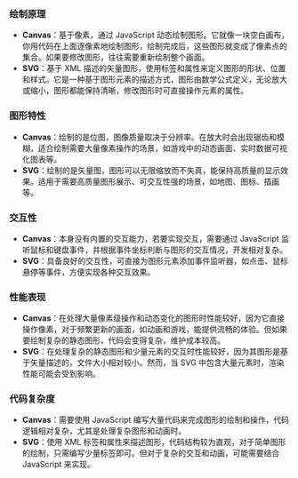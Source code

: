 ### 绘制原理
- **Canvas**：基于像素，通过 JavaScript 动态绘制图形。它就像一块空白画布，你用代码在上面逐像素地绘制图形，绘制完成后，这些图形就变成了像素点的集合。如果要修改图形，往往需要重新绘制整个画面。
- **SVG**：基于 XML 描述的矢量图形，使用标签和属性来定义图形的形状、位置和样式。它是一种基于图形元素的描述方式，图形由数学公式定义，无论放大或缩小，图形都能保持清晰，修改图形时可直接操作元素的属性。

### 图形特性
- **Canvas**：绘制的是位图，图像质量取决于分辨率。在放大时会出现锯齿和模糊，适合绘制需要大量像素操作的场景，如游戏中的动态画面、实时数据可视化图表等。
- **SVG**：绘制的是矢量图，图形可以无限缩放而不失真，能保持高质量的显示效果。适用于需要高质量图形展示、可交互性强的场景，如地图、图标、插画等。

### 交互性
- **Canvas**：本身没有内置的交互能力，若要实现交互，需要通过 JavaScript 监听鼠标和键盘事件，并根据事件坐标判断与图形的交互情况，开发相对复杂。
- **SVG**：具备良好的交互性，可直接为图形元素添加事件监听器，如点击、鼠标悬停等事件，方便实现各种交互效果。

### 性能表现
- **Canvas**：在处理大量像素级操作和动态变化的图形时性能较好，因为它直接操作像素，对于频繁更新的画面，如动画和游戏，能提供流畅的体验。但如果要绘制复杂的静态图形，代码会变得复杂，维护成本较高。
- **SVG**：在处理复杂的静态图形和少量元素的交互时性能较好，因为其图形是基于矢量描述的，文件大小相对较小。然而，当 SVG 中包含大量元素时，渲染性能可能会受到影响。

### 代码复杂度
- **Canvas**：需要使用 JavaScript 编写大量代码来完成图形的绘制和操作，代码逻辑相对复杂，尤其是处理复杂图形和动画时。
- **SVG**：使用 XML 标签和属性来描述图形，代码结构较为直观，对于简单图形的绘制，只需编写少量标签即可。但对于复杂的交互和动画，可能需要结合 JavaScript 来实现。 